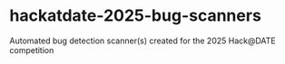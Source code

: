 # hackatdate-2025-bug-scanners
Automated bug detection scanner(s) created for the 2025 Hack@DATE competition
